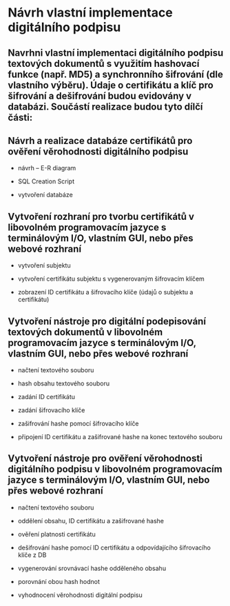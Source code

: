 # Návrh vlastní implementace digitálního podpisu

## Navrhni vlastní implementaci digitálního podpisu textových dokumentů s využitím hashovací funkce (např. MD5) a synchronního šifrování (dle vlastního výběru). Údaje o certifikátu a klíč pro šifrování a dešifrování budou evidovány v databázi. Součástí realizace budou tyto dílčí části:

## Návrh a realizace databáze certifikátů pro ověření věrohodnosti digitálního podpisu

- návrh – E-R diagram

- SQL Creation Script

- vytvoření databáze

## Vytvoření rozhraní pro tvorbu certifikátů v libovolném programovacím jazyce s terminálovým I/O, vlastním GUI, nebo přes webové rozhraní

- vytvoření subjektu

-  vytvoření certifikátu subjektu s vygenerovaným šifrovacím klíčem

-  zobrazení ID certifikátu a šifrovacího klíče (údajů o subjektu a certifikátu)

## Vytvoření nástroje pro digitální podepisování textových dokumentů v libovolném programovacím jazyce s terminálovým I/O, vlastním GUI, nebo přes webové rozhraní

- načtení textového souboru

- hash obsahu textového souboru

- zadání ID certifikátu

- zadání šifrovacího klíče

- zašifrování hashe pomocí šifrovacího klíče

- připojení ID certifikátu a zašifrované hashe na konec textového souboru

## Vytvoření nástroje pro ověření věrohodnosti digitálního podpisu v libovolném programovacím jazyce s terminálovým I/O, vlastním GUI, nebo přes webové rozhraní

- načtení textového souboru

- oddělení obsahu, ID certifikátu a zašifrované hashe

- ověření platnosti certifikátu

- dešifrování hashe pomocí ID certifikátu a odpovídajícího šifrovacího klíče z DB

- vygenerování srovnávací hashe odděleného obsahu

- porovnání obou hash hodnot

- vyhodnocení věrohodnosti digitální podpisu
